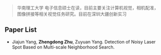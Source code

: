 
> 华南理工大学 电子信息硕士在读，目前主要关注计算机视觉，相机配准，图像拼接等相关视觉任务研究。目前在深圳大疆创新实习

## Paper List

* Jiajun Yang, **Zhengdong Zhu**, Zuyuan Yang. Detection of Noisy Laser Spot Based on Multi-scale Neighborhood Search.






